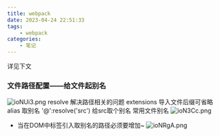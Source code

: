 ```yaml
---
title: webpack
date: 2023-04-24 22:51:33
tags:
    - webpack
categories:
    - 笔记
---
```

详见下文
<!--more-->

### 文件路径配置——给文件起别名

![ioNUi3.png](https://i.328888.xyz/2023/04/24/ioNUi3.png)
resolve 解决路径相关的问题
extensions 导入文件后缀可省略
alias 取别名
'@':resolve('src') 给src取个别名
常用文件别名
![ioN3Cc.png](https://i.328888.xyz/2023/04/24/ioN3Cc.png)

+ 当在DOM中标签引入取别名的路径必须要增加~
![ioNRgA.png](https://i.328888.xyz/2023/04/24/ioNRgA.png)